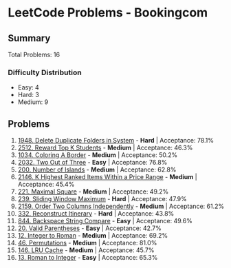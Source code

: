 # LeetCode Problems - Bookingcom

## Summary
Total Problems: 16

### Difficulty Distribution

- Easy: 4
- Hard: 3
- Medium: 9

## Problems

1. [1948. Delete Duplicate Folders in System](https://leetcode.com/problems/delete-duplicate-folders-in-system/) - **Hard** | Acceptance: 78.1%
2. [2512. Reward Top K Students](https://leetcode.com/problems/reward-top-k-students/) - **Medium** | Acceptance: 46.3%
3. [1034. Coloring A Border](https://leetcode.com/problems/coloring-a-border/) - **Medium** | Acceptance: 50.2%
4. [2032. Two Out of Three](https://leetcode.com/problems/two-out-of-three/) - **Easy** | Acceptance: 76.8%
5. [200. Number of Islands](https://leetcode.com/problems/number-of-islands/) - **Medium** | Acceptance: 62.8%
6. [2146. K Highest Ranked Items Within a Price Range](https://leetcode.com/problems/k-highest-ranked-items-within-a-price-range/) - **Medium** | Acceptance: 45.4%
7. [221. Maximal Square](https://leetcode.com/problems/maximal-square/) - **Medium** | Acceptance: 49.2%
8. [239. Sliding Window Maximum](https://leetcode.com/problems/sliding-window-maximum/) - **Hard** | Acceptance: 47.9%
9. [2159. Order Two Columns Independently](https://leetcode.com/problems/order-two-columns-independently/) - **Medium** | Acceptance: 61.2%
10. [332. Reconstruct Itinerary](https://leetcode.com/problems/reconstruct-itinerary/) - **Hard** | Acceptance: 43.8%
11. [844. Backspace String Compare](https://leetcode.com/problems/backspace-string-compare/) - **Easy** | Acceptance: 49.6%
12. [20. Valid Parentheses](https://leetcode.com/problems/valid-parentheses/) - **Easy** | Acceptance: 42.7%
13. [12. Integer to Roman](https://leetcode.com/problems/integer-to-roman/) - **Medium** | Acceptance: 69.2%
14. [46. Permutations](https://leetcode.com/problems/permutations/) - **Medium** | Acceptance: 81.0%
15. [146. LRU Cache](https://leetcode.com/problems/lru-cache/) - **Medium** | Acceptance: 45.7%
16. [13. Roman to Integer](https://leetcode.com/problems/roman-to-integer/) - **Easy** | Acceptance: 65.3%